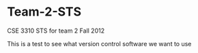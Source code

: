 Team-2-STS
==========

CSE 3310 STS for team 2 Fall 2012

This is a test to see what version control software we want to use
